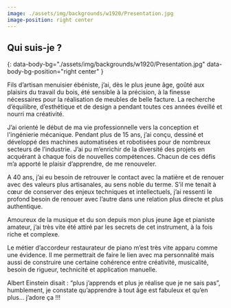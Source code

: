 ```yaml
---
image: ./assets/img/backgrounds/w1920/Presentation.jpg
image-position: right center
---
```


## Qui suis-je ?
{: data-body-bg="./assets/img/backgrounds/w1920/Presentation.jpg" data-body-bg-position="right center" }

Fils d’artisan menuisier ébéniste, j’ai, dès le plus jeune âge, goûté aux plaisirs du travail du bois, été sensible à la précision, à la finesse nécessaires pour la réalisation de meubles de belle facture. La recherche d’équilibre, d’esthétique et de design a pendant toutes ces années éveillé et nourri ma créativité. 

J’ai orienté le début de ma vie professionnelle vers la conception et l'ingénierie mécanique. Pendant plus de 15 ans, j’ai conçu, dessiné et développé des machines automatisées et robotisées pour de nombreux secteurs de l’industrie. J’ai pu m’enrichir de la diversité des projets en acquérant à chaque fois de nouvelles compétences. Chacun de ces défis m’a apporté le plaisir d’apprendre, de me renouveler.

A 40 ans, j’ai eu besoin de retrouver le contact avec la matière et de renouer avec des valeurs plus artisanales, au sens noble du terme. S’il me tenait à cœur de conserver des enjeux techniques et intellectuels, j’ai ressenti le profond besoin de renouer avec l’autre dans une relation plus directe et plus authentique.

Amoureux de la musique et du son depuis mon plus jeune âge et pianiste amateur, j’ai très vite été attiré par les secrets de cet instrument, à la fois riche et complexe. 

Le métier d’accordeur restaurateur de piano m’est très vite apparu comme une évidence. Il me permettrait de faire le lien avec ma personnalité mais aussi de construire une certaine cohérence entre créativité, musicalité, besoin de rigueur, technicité et application manuelle. 

Albert Einstein disait : “plus j’apprends et plus je réalise que je ne sais pas”, humblement, je constate qu’apprendre à tout âge est fabuleux et qu’en plus… j’adore ça !!!

